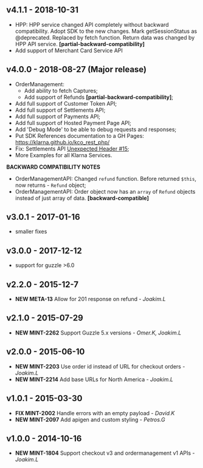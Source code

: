## v4.1.1 - 2018-10-31
- HPP: HPP service changed API completely without backward compatibility. Adopt SDK to the new changes.
    Mark getSessionStatus as @deprecated. Replaced by fetch function.
    Return data was changed by HPP API service.
    **[partial-backward-compatibility]**
- Add support of Merchant Card Service API

## v4.0.0 - 2018-08-27 (Major release)
- OrderManagement:
    * Add ability to fetch Captures;
    * Add support of Refunds **[partial-backward-compatibility]**;
- Add full support of Customer Token API;
- Add full support of Settlements API;
- Add full support of Payments API;
- Add full support of Hosted Payment Page API;
- Add 'Debug Mode' to be able to debug requests and responses;
- Put SDK References documentation to a GH Pages:
    https://klarna.github.io/kco_rest_php/
- Fix: Settlements API [Unexpected Header #15](https://github.com/klarna/kco_rest_php/issues/15);
- More Examples for all Klarna Services.

**BACKWARD COMPATIBILITY NOTES**
- OrderManagementAPI: Changed `refund` function. Before returned `$this`, now returns - `Refund` object;
- OrderManagementAPI: Order object now has an `array` of `Refund` objects instead of just array of data.
    **[backward-compatible]**


## v3.0.1 - 2017-01-16
- smaller fixes

## v3.0.0 - 2017-12-12

- support for guzzle >6.0

## v2.2.0 - 2015-12-7
- **NEW META-13** Allow for 201 response on refund - *Joakim.L*

## v2.1.0 - 2015-07-29
- **NEW MINT-2262** Support Guzzle 5.x versions - *Omer.K, Joakim.L*

## v2.0.0 - 2015-06-10
- **NEW MINT-2203** Use order id instead of URL for checkout orders - *Joakim.L*
- **NEW MINT-2214** Add base URLs for North America - *Joakim.L*

## v1.0.1 - 2015-03-30
- **FIX MINT-2002** Handle errors with an empty payload - *David.K*
- **NEW MINT-2097** Add apigen and custom styling - *Petros.G*

## v1.0.0 - 2014-10-16
- **NEW MINT-1804** Support checkout v3 and ordermanagement v1 APIs - *Joakim.L*
